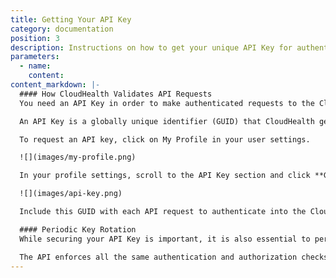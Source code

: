 ```yaml
---
title: Getting Your API Key
category: documentation
position: 3
description: Instructions on how to get your unique API Key for authenticating CloudHealth API calls.
parameters:
  - name:
    content:
content_markdown: |-
  #### How CloudHealth Validates API Requests
  You need an API Key in order to make authenticated requests to the CloudHealth API service.

  An API Key is a globally unique identifier (GUID) that CloudHealth generates for each user in the platform. When you make an API request, this GUID uniquely identifies and authenticates you as the originator of the request.

  To request an API key, click on My Profile in your user settings.

  ![](images/my-profile.png)

  In your profile settings, scroll to the API Key section and click **Get API Key**. Then click **Save Profile Changes**.

  ![](images/api-key.png)

  Include this GUID with each API request to authenticate into the CloudHealth platform.

  #### Periodic Key Rotation
  While securing your API Key is important, it is also essential to periodically rotate your API key for security reasons. To update your key, return to your profile settings and click **Get API Key** to create a new one. Then click **Save Profile Changes**. When you generate an API Key, the previous key becomes invalid.

  The API enforces all the same authentication and authorization checks as the CloudHealth Platform. Therefore, users in an organization can only see data scoped to their organization. Additionally, the API enforces any restrictions to user roles.
---
```

